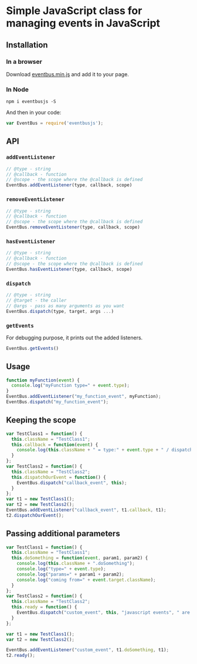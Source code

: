 # Simple JavaScript class for managing events in JavaScript

## Installation

### In a browser

Download [eventbus.min.js](https://github.com/krasimir/EventBus/blob/master/lib/eventbus.min.js) and add it to your page.

### In Node

```
npm i eventbusjs -S
```

And then in your code:

```js
var EventBus = require('eventbusjs');
```

## API

### `addEventListener`

```js
// @type - string
// @callback - function
// @scope - the scope where the @callback is defined
EventBus.addEventListener(type, callback, scope)
```

### `removeEventListener`

```js
// @type - string
// @callback - function
// @scope - the scope where the @callback is defined
EventBus.removeEventListener(type, callback, scope)
```

### `hasEventListener`

```js
// @type - string
// @callback - function
// @scope - the scope where the @callback is defined
EventBus.hasEventListener(type, callback, scope)
```

### `dispatch`

```js
// @type - string
// @target - the caller
// @args - pass as many arguments as you want
EventBus.dispatch(type, target, args ...)
```

### `getEvents`

For debugging purpose, it prints out the added listeners.

```js
EventBus.getEvents()
```
    
## Usage

```js
function myFunction(event) {
  console.log("myFunction type=" + event.type);
}
EventBus.addEventListener("my_function_event", myFunction);
EventBus.dispatch("my_function_event");
```

## Keeping the scope

```js
var TestClass1 = function() {
  this.className = "TestClass1";
  this.callback = function(event) {
    console.log(this.className + " = type:" + event.type + " / dispatcher:" + event.target.className);
  }
};
var TestClass2 = function() {
  this.className = "TestClass2";
  this.dispatchOurEvent = function() {
    EventBus.dispatch("callback_event", this);
  }
};
var t1 = new TestClass1();
var t2 = new TestClass2();
EventBus.addEventListener("callback_event", t1.callback, t1);
t2.dispatchOurEvent();
```

## Passing additional parameters

```js
var TestClass1 = function() {
  this.className = "TestClass1";
  this.doSomething = function(event, param1, param2) {
    console.log(this.className + ".doSomething");
    console.log("type=" + event.type);
    console.log("params=" + param1 + param2);
    console.log("coming from=" + event.target.className);
  }
};
var TestClass2 = function() {
  this.className = "TestClass2";
  this.ready = function() {
    EventBus.dispatch("custom_event", this, "javascript events", " are really useful");
  }
};

var t1 = new TestClass1();
var t2 = new TestClass2();

EventBus.addEventListener("custom_event", t1.doSomething, t1);
t2.ready();
```

